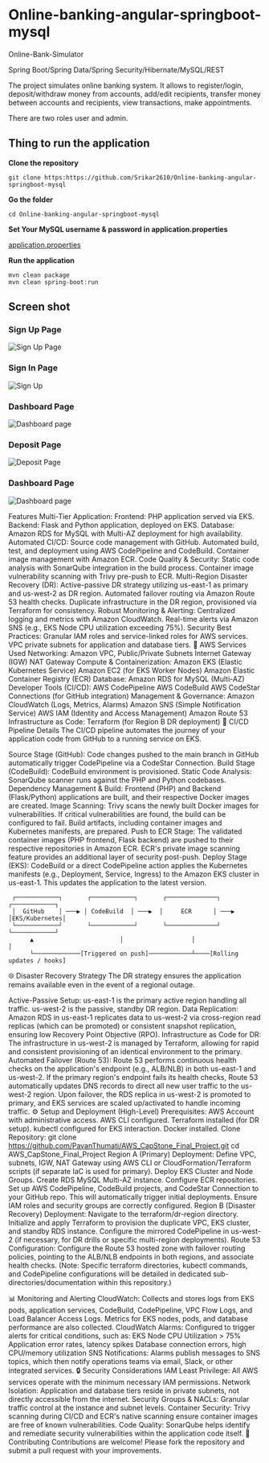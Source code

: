 # Online-banking-angular-springboot-mysql

Online-Bank-Simulator

Spring Boot/Spring Data/Spring Security/Hibernate/MySQL/REST

The project simulates online banking system. It allows to register/login, deposit/withdraw money from accounts, add/edit recipients, transfer money between accounts and recipients, view transactions, make appointments.

There are two roles user and admin.

## Thing to run the application

__Clone the repository__
```
git clone https:https://github.com/Srikar2610/Online-banking-angular-springboot-mysql
```

__Go the folder__
```
cd Online-banking-angular-springboot-mysql
```

__Set Your MySQL username & password in application.properties__

[application.properties](../../blob/master/src/main/resources/application.properties)

__Run the application__
```
mvn clean package
mvn clean spring-boot:run
```

## Screen shot 

### Sign Up Page

![Sign Up Page](img/signup.png "Sign Up Page")

### Sign In Page

![Sign Up](img/login.png "Login Page")

### Dashboard Page

![Dashboard page](img/dashboard1.png "Dashboard Page")

### Deposit Page

![Deposit Page](img/deposit.png "Deposit Page")

### Dashboard Page   
![Dashboard page](img/dashboard2.png "Dashboard Page")

Features
Multi-Tier Application:
Frontend: PHP application served via EKS.
Backend: Flask and Python application, deployed on EKS.
Database: Amazon RDS for MySQL with Multi-AZ deployment for high availability.
Automated CI/CD:
Source code management with GitHub.
Automated build, test, and deployment using AWS CodePipeline and CodeBuild.
Container image management with Amazon ECR.
Code Quality & Security:
Static code analysis with SonarQube integration in the build process.
Container image vulnerability scanning with Trivy pre-push to ECR.
Multi-Region Disaster Recovery (DR):
Active-passive DR strategy utilizing us-east-1 as primary and us-west-2 as DR region.
Automated failover routing via Amazon Route 53 health checks.
Duplicate infrastructure in the DR region, provisioned via Terraform for consistency.
Robust Monitoring & Alerting:
Centralized logging and metrics with Amazon CloudWatch.
Real-time alerts via Amazon SNS (e.g., EKS Node CPU utilization exceeding 75%).
Security Best Practices:
Granular IAM roles and service-linked roles for AWS services.
VPC private subnets for application and database tiers.
🔧 AWS Services Used
Networking:
Amazon VPC, Public/Private Subnets
Internet Gateway (IGW)
NAT Gateway
Compute & Containerization:
Amazon EKS (Elastic Kubernetes Service)
Amazon EC2 (for EKS Worker Nodes)
Amazon Elastic Container Registry (ECR)
Database:
Amazon RDS for MySQL (Multi-AZ)
Developer Tools (CI/CD):
AWS CodePipeline
AWS CodeBuild
AWS CodeStar Connections (for GitHub integration)
Management & Governance:
Amazon CloudWatch (Logs, Metrics, Alarms)
Amazon SNS (Simple Notification Service)
AWS IAM (Identity and Access Management)
Amazon Route 53
Infrastructure as Code:
Terraform (for Region B DR deployment)
🔄 CI/CD Pipeline Details
The CI/CD pipeline automates the journey of your application code from GitHub to a running service on EKS.

Source Stage (GitHub):
Code changes pushed to the main branch in GitHub automatically trigger CodePipeline via a CodeStar Connection.
Build Stage (CodeBuild):
CodeBuild environment is provisioned.
Static Code Analysis: SonarQube scanner runs against the PHP and Python codebases.
Dependency Management & Build: Frontend (PHP) and Backend (Flask/Python) applications are built, and their respective Docker images are created.
Image Scanning: Trivy scans the newly built Docker images for vulnerabilities. If critical vulnerabilities are found, the build can be configured to fail.
Build artifacts, including container images and Kubernetes manifests, are prepared.
Push to ECR Stage:
The validated container images (PHP frontend, Flask backend) are pushed to their respective repositories in Amazon ECR.
ECR's private image scanning feature provides an additional layer of security post-push.
Deploy Stage (EKS):
CodeBuild or a direct CodePipeline action applies the Kubernetes manifests (e.g., Deployment, Service, Ingress) to the Amazon EKS cluster in us-east-1. This updates the application to the latest version.

     ┌────────────┐       ┌────────────┐       ┌──────────────┐       ┌────────────┐
     │  GitHub    │ ───▶ │ CodeBuild  │ ───▶  │     ECR      │ ───▶ │EKS/Kubernetes│
     └────────────┘       └────────────┘       └──────────────┘       └────────────┘
          ▲                        │                   │                       │
          └─────────────[Triggered on push]────────────┴────[Rolling updates / hooks]
🌐 Disaster Recovery Strategy
The DR strategy ensures the application remains available even in the event of a regional outage.

Active-Passive Setup: us-east-1 is the primary active region handling all traffic. us-west-2 is the passive, standby DR region.
Data Replication: Amazon RDS in us-east-1 replicates data to us-west-2 via cross-region read replicas (which can be promoted) or consistent snapshot replication, ensuring low Recovery Point Objective (RPO).
Infrastructure as Code for DR: The infrastructure in us-west-2 is managed by Terraform, allowing for rapid and consistent provisioning of an identical environment to the primary.
Automated Failover (Route 53):
Route 53 performs continuous health checks on the application's endpoint (e.g., ALB/NLB) in both us-east-1 and us-west-2.
If the primary region's endpoint fails its health checks, Route 53 automatically updates DNS records to direct all new user traffic to the us-west-2 region.
Upon failover, the RDS replica in us-west-2 is promoted to primary, and EKS services are scaled up/activated to handle incoming traffic.
⚙️ Setup and Deployment (High-Level)
Prerequisites:
AWS Account with administrative access.
AWS CLI configured.
Terraform installed (for DR setup).
kubectl configured for EKS interaction.
Docker installed.
Clone Repository:
git clone https://github.com/PavanThumati/AWS_CapStone_Final_Project.git
cd AWS_CapStone_Final_Project
Region A (Primary) Deployment:
Define VPC, subnets, IGW, NAT Gateway using AWS CLI or CloudFormation/Terraform scripts (if separate IaC is used for primary).
Deploy EKS Cluster and Node Groups.
Create RDS MySQL Multi-AZ instance.
Configure ECR repositories.
Set up AWS CodePipeline, CodeBuild projects, and CodeStar Connection to your GitHub repo. This will automatically trigger initial deployments.
Ensure IAM roles and security groups are correctly configured.
Region B (Disaster Recovery) Deployment:
Navigate to the terraform/dr-region directory.
Initialize and apply Terraform to provision the duplicate VPC, EKS cluster, and standby RDS instance.
Configure the mirrored CodePipeline in us-west-2 (if necessary, for DR drills or specific multi-region deployments).
Route 53 Configuration:
Configure the Route 53 hosted zone with failover routing policies, pointing to the ALB/NLB endpoints in both regions, and associate health checks.
(Note: Specific terraform directories, kubectl commands, and CodePipeline configurations will be detailed in dedicated sub-directories/documentation within this repository.)

📊 Monitoring and Alerting
CloudWatch: Collects and stores logs from EKS pods, application services, CodeBuild, CodePipeline, VPC Flow Logs, and Load Balancer Access Logs. Metrics for EKS nodes, pods, and database performance are also collected.
CloudWatch Alarms: Configured to trigger alerts for critical conditions, such as:
EKS Node CPU Utilization > 75%
Application error rates, latency spikes
Database connection errors, high CPU/memory utilization
SNS Notifications: Alarms publish messages to SNS topics, which then notify operations teams via email, Slack, or other integrated services.
🔒 Security Considerations
IAM Least Privilege: All AWS services operate with the minimum necessary IAM permissions.
Network Isolation: Application and database tiers reside in private subnets, not directly accessible from the internet.
Security Groups & NACLs: Granular traffic control at the instance and subnet levels.
Container Security: Trivy scanning during CI/CD and ECR's native scanning ensure container images are free of known vulnerabilities.
Code Quality: SonarQube helps identify and remediate security vulnerabilities within the application code itself.
👋 Contributing
Contributions are welcome! Please fork the repository and submit a pull request with your improvements.

